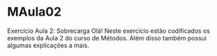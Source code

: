 # MAula02
Exercício Aula 2: Sobrecarga Olá! Neste exercício estão codificados os exemplos da Aula 2 do curso de Métodos. Além disso também possui algumas explicações a mais.
